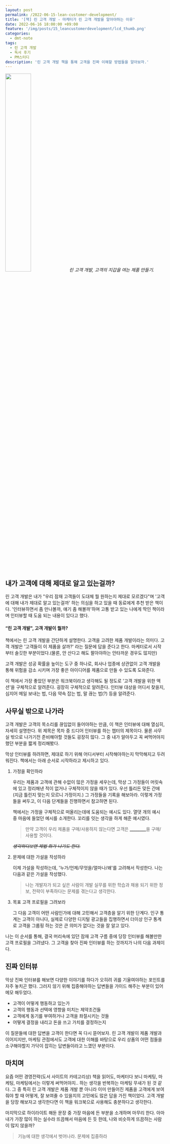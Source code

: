 ```yaml
---
layout: post
permalink: /2022-06-15-lean-customer-development/
title: '[책] 린 고객 개발 - 마케터가 린 고객 개발을 알아야하는 이유'
date: 2022-06-16 18:00:00 +09:00
feature: '/img/posts/15_leancustomerdevelopment/lcd_thumb.png'
categories:
  - dmt-note
tags:
  - 린 고객 개발
  - 독서 후기
  - PM스터디
description: '린 고객 개발 책을 통해 고객을 진짜 이해할 방법들을 알아보자.'
---
```


<img src="http://image.yes24.com/momo/TopCate492/MidCate001/49108706.jpg"  width="40%"/>*린 고객 개발, 고객의 지갑을 여는 제품 만들기.*


## 내가 고객에 대해 제대로 알고 있는걸까?

린 고객 개발은 내가 "우리 잠재 고객들이 도대체 뭘 원하는지 제대로 모르겠다"며 '고객에 대해 내가 제대로 알고 있는걸까' 하는 의심을 하고 있을 때 동료에게 추천 받은 책이다. '인터뷰하면서 좀 만나볼까, 얘기 좀 해볼까'하며 고통 받고 있는 나에게 딱인 책이라며 인터뷰할 때 도움 되는 내용이 있다고 했다.

#### “린 고객 개발", 고객 개발이 뭘까?

책에서는 린 고객 개발을 간단하게 설명한다. 고객을 고려한 제품 개발이라는 의미다. 고객 개발은 '고객들이 이 제품을 살까?' 라는 질문에 답을 준다고 한다. 마케터로서 시작부터 솔깃한 부분이었다.(물론, 안 산다고 해도 팔아야하는 안타까운 경우도 많지만)

고객 개발은 성공 확률을 높이는 도구 중 하나로, 회사나 업종에 상관없이 고객 개발을 통해 위험을 감소 시키며 가장 좋은 아이디어를 제품으로 만들 수 있도록 도와준다.

이 책에서 가장 좋았던 부분은 워크북이라고 생각해도 될 정도로 '고객 개발을 위한 액션'을 구체적으로 알려준다. 굉장히 구체적으로 알려준다. 인터뷰 대상을 어디서 찾을지, 심지어 메일 보내는 법, 다음 약속 잡는 법, 말 끊는 법(?) 등을 알려준다.

## 사무실 밖으로 나가라

고객 개발은 고객의 목소리를 끊임없이 들어야하는 만큼, 이 책은 인터뷰에 대해 열심히, 자세히 설명한다. 위 제목은 목차 중 드디어 인터뷰를 하는 챕터의 제목이다. 물론 사무실 밖으로 나가기전 준비해야할 것들도 굉장히 많다. 그 중 내가 알아두고 꼭 써먹어야지 했던 부분을 짧게 정리해봤다.

막상 인터뷰를 하려하면, 제대로 하기 위해 어디서부터 시작해야하는지 막막해지고 두려워진다. 책에서는 아래 순서로 시작하라고 제시하고 있다.

1. 가정을 확인하라

    우리는 제품과 고객에 관해 수없이 많은 가정을 세우는데, 막상 그 가정들이 머릿속에 있고 정리해낸 적이 없거나 구체적이지 않을 때가 있다. 우선 틀리든 맞든 간에(지금 틀린지 맞는지 모르니 가정이지.) 그 가정들을 기록을 해보아라. 이렇게 가정들을 써두고, 이 다음 단계들을 진행하면서 참고하면 된다.

    책에서는 가정을 구체적으로 떠올리는데에 도움되는 예시도 있다. 열댓 개의 예시 중 마음에 들었던 예시를 소개한다. 꼬리를 잇는 생각을 하게 해준 예시였다.

    > 만약 고객이 우리 제품을 구매/사용하지 않는다면 고객은 <u>________</u>을 구매/사용할 것이다.

    *~~생각하다보면 제법 화가 나기도 한다.~~*

2. 문제에 대한 가설을 작성하라

    이제 가설을 작성하는데, '누가/언제/무엇을/얼마나/왜'를 고려해서 작성한다. 나는 다음과 같은 가설을 작성했다.

    > 나는 개발자가 되고 싶은 사람이 개발 실무를 위한 학습과 채용 되기 위한 정보, 전략이 부족하다는 문제를 겪는다고 생각한다.

3. 목표 고객 프로필을 그려보라

    그 다음 고객이 어떤 사람인가에 대해 고민해서 고객층을 알기 위한 단계다. 인구 통계는 고객이 아니다, 실제로 다양한 디지털 광고들을 집행하면서 더이상 인구 통계로 고객을 그룹핑 하는 것은 큰 의미가 없다는 것을 잘 알고 있다.

나는 이 순서를 통해, 결국 머리속에 있던 잠재 고객 구름 중에 당장 인터뷰를 해볼만한 고객 프로필을 그려냈다. 그 고객을 찾아 진짜 인터뷰를 하는 것까지가 나의 다음 과제이다.


## 진짜 인터뷰

막상 진짜 인터뷰를 해보면 다양한 이야기를 하다가 오히려 귀를 기울여야하는 포인트를 자주 놓치곤 했다. 그러지 않기 위해 집중해야하는 답변들을 가이드 해주는 부분이 있어 메모 해두었다.

- 고객이 어떻게 행동하고 있는가
- 고객의 행동과 선택에 영향을 미치는 제약조건들
- 고객에게 동기를 부여하거나 고객을 좌절시키는 것들
- 어떻게 결정을 내리고 돈을 쓰고 가치를 결정하는지

이 질문들에 대한 답변을 고객이 한다면 꼭 다시 뜯어보자. 린 고객 개발이 제품 개발과 이어지지만, 마케팅 관점에서도 고객에 대한 이해를 바탕으로 우리 상품의 어떤 점들을 소구해야할지 가닥이 잡히는 답변들이라고 느꼈던 부분이다.

## 마치며

요즘 어떤 경영전략(도서 사이트의 카테고리상) 책을 읽어도, 마케터다 보니 마케팅, 마케팅, 마케팅에서는 이렇게 써먹어야지.. 하는 생각을 반복하는 마케팅 무새가 된 것 같다. 그 중 특히 린 고객 개발은 제품 개발 뿐 아니라 이미 만들어진 제품을 고객에게 보여줘야 할 때 어떻게, 잘 보여줄 수 있을지의 고민에도 많은 답을 가진 책이었다. 고객 개발을 당장 해보자고 생각한다면 이 책을 워크북으로 사용해도 충분하다고 생각한다.

마지막으로 하이라이트 해둔 문장 중 가장 마음에 든 부분을 소개하며 마무리 한다. 아마 내가 가장 많이 하는 실수라 뜨끔해서 마음에 든 듯 한데, 나와 비슷하게 뜨끔하는 사람이 많지 않을까?

> 기능에 대한 생각에서 벗어나라. 문제에 집중하라
